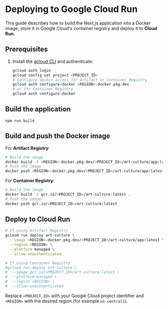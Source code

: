 # Deploying to Google Cloud Run

This guide describes how to build the Next.js application into a Docker image, store it in Google Cloud's container registry and deploy it to **Cloud Run**.

## Prerequisites

1. Install the [gcloud CLI](https://cloud.google.com/sdk/docs/install) and authenticate:
   ```bash
   gcloud auth login
   gcloud config set project <PROJECT_ID>
   # Configure docker access for Artifact or Container Registry
   gcloud auth configure-docker <REGION>-docker.pkg.dev
   # or for Container Registry
   gcloud auth configure-docker
   ```

## Build the application

```
npm run build
```

## Build and push the Docker image

For **Artifact Registry**:
```bash
# Build the image
docker build -t <REGION>-docker.pkg.dev/<PROJECT_ID>/art-culture/app:latest .
# Push the image
docker push <REGION>-docker.pkg.dev/<PROJECT_ID>/art-culture/app:latest
```

For **Container Registry**:
```bash
# Build the image
docker build -t gcr.io/<PROJECT_ID>/art-culture:latest .
# Push the image
docker push gcr.io/<PROJECT_ID>/art-culture:latest
```

## Deploy to Cloud Run

```bash
# If using Artifact Registry
gcloud run deploy art-culture \
  --image <REGION>-docker.pkg.dev/<PROJECT_ID>/art-culture/app:latest \
  --region <REGION> \
  --platform managed \
  --allow-unauthenticated

# If using Container Registry
#gcloud run deploy art-culture \
#  --image gcr.io/<PROJECT_ID>/art-culture:latest \
#  --platform managed \
#  --region <REGION> \
#  --allow-unauthenticated
```

Replace `<PROJECT_ID>` with your Google Cloud project identifier and `<REGION>` with the desired region (for example `us-central1`).
